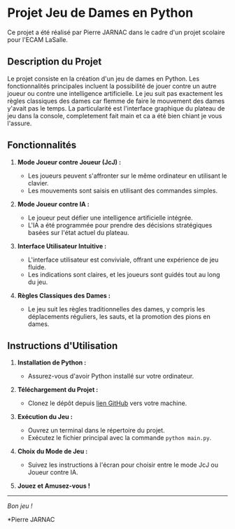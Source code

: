 # Projet Jeu de Dames en Python

Ce projet a été réalisé par Pierre JARNAC dans le cadre d'un projet scolaire pour l'ECAM LaSalle.

## Description du Projet

Le projet consiste en la création d'un jeu de dames en Python. Les fonctionnalités principales incluent la possibilité de jouer contre un autre joueur ou contre une intelligence artificielle. Le jeu suit pas exactement les règles classiques des dames car flemme de faire le mouvement des dames y'avait pas le temps. La particularité est l'interface graphique du plateau de jeu dans la console, completement fait main et ca a été bien chiant je vous l'assure.

## Fonctionnalités

1. **Mode Joueur contre Joueur (JcJ) :**
   - Les joueurs peuvent s'affronter sur le même ordinateur en utilisant le clavier.
   - Les mouvements sont saisis en utilisant des commandes simples.

2. **Mode Joueur contre IA :**
   - Le joueur peut défier une intelligence artificielle intégrée.
   - L'IA a été programmée pour prendre des décisions stratégiques basées sur l'état actuel du plateau.

3. **Interface Utilisateur Intuitive :**
   - L'interface utilisateur est conviviale, offrant une expérience de jeu fluide.
   - Les indications sont claires, et les joueurs sont guidés tout au long du jeu.

4. **Règles Classiques des Dames :**
   - Le jeu suit les règles traditionnelles des dames, y compris les déplacements réguliers, les sauts, et la promotion des pions en dames.

## Instructions d'Utilisation

1. **Installation de Python :**
   - Assurez-vous d'avoir Python installé sur votre ordinateur.

2. **Téléchargement du Projet :**
   - Clonez le dépôt depuis [lien GitHub](lien_github) vers votre machine.

3. **Exécution du Jeu :**
   - Ouvrez un terminal dans le répertoire du projet.
   - Exécutez le fichier principal avec la commande `python main.py`.

4. **Choix du Mode de Jeu :**
   - Suivez les instructions à l'écran pour choisir entre le mode JcJ ou Joueur contre IA.

5. **Jouez et Amusez-vous !**

---

*Bon jeu !*

*Pierre JARNAC
